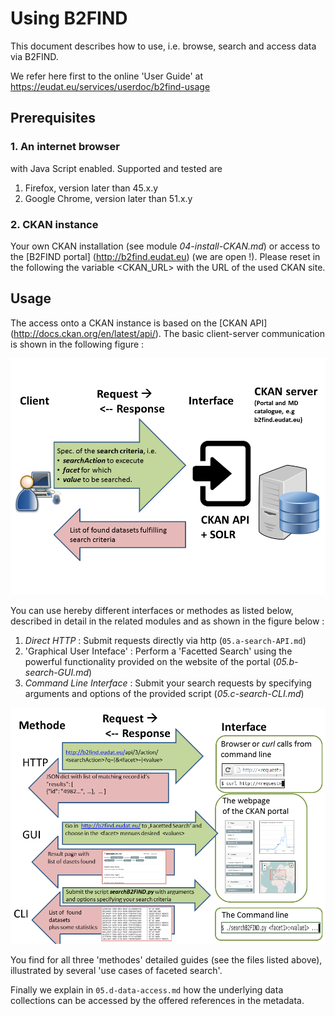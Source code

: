 # Using B2FIND
This document describes how to use, i.e. browse, search and access data via B2FIND.

We refer here first to the online 'User Guide' at
https://eudat.eu/services/userdoc/b2find-usage


## Prerequisites

### 1. An internet browser 

with Java Script enabled. Supported and tested are

1. Firefox, version later than 45.x.y
2. Google Chrome, version later than 51.x.y

### 2. CKAN instance
Your own CKAN installation (see module *04-install-CKAN.md*) or access to the [B2FIND portal] (http://b2find.eudat.eu) (we are open !). Please reset in the following the variable <CKAN_URL> with the URL of the used CKAN site.

## Usage
The access onto a CKAN instance is based on the [CKAN API] (http://docs.ckan.org/en/latest/api/). The basic client-server communication is shown in the following figure :

<img align="centre" src="img/CKAN_API_ClientServer.png" width="800px">

You can use hereby different interfaces or methodes as listed below, described in detail in the related modules and as shown in the figure below :

1. *Direct HTTP* : Submit requests directly via http (`05.a-search-API.md`)
2. 'Graphical User Inteface' : Perform a 'Facetted Search' using the powerful functionality provided on the website of the portal (*05.b-search-GUI.md*)
3. *Command Line Interface* : Submit your search requests by specifying arguments and options of the provided script (*05.c-search-CLI.md*)

<img align="centre" src="img/CKAN_API_Methods.png" width="800px">

You find for all three 'methodes' detailed guides (see the files listed above), illustrated by several 'use cases of faceted search'.

Finally we explain in `05.d-data-access.md` how the underlying data collections can be accessed by the offered references in the metadata.


